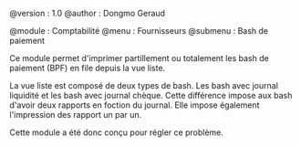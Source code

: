 @version : 1.0
@author : Dongmo Geraud

@module : Comptabilité
@menu : Fournisseurs
@submenu : Bash de paiement

Ce module permet d'imprimer partillement ou totalement
les bash de paiement (BPF) en file depuis la vue liste.

La vue liste est composé de deux types de bash. Les
bash avec journal liquidité et les bash avec journal
chèque. Cette différence impose aux bash d'avoir deux
rapports en foction du journal. Elle impose également
l'impression des rapport un par un.

Cette module a été donc conçu pour régler ce problème.
